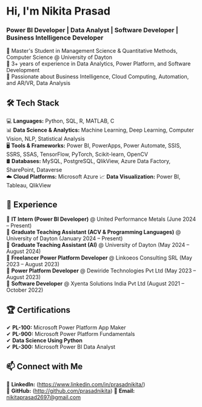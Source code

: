 # Hi, I'm Nikita Prasad  

### Power BI Developer | Data Analyst | Software Developer | Business Intelligence Developer

🔹 Master's Student in Management Science & Quantitative Methods, Computer Science @ University of Dayton  
🔹 3+ years of experience in Data Analytics, Power Platform, and Software Development  
🔹 Passionate about Business Intelligence, Cloud Computing, Automation, and AR/VR, Data Analysis  

## 🛠 Tech Stack  
💻 **Languages:** Python, SQL, R, MATLAB, C  
📊 **Data Science & Analytics:** Machine Learning, Deep Learning, Computer Vision, NLP, Statistical Analysis  
🖥 **Tools & Frameworks:** Power BI, PowerApps, Power Automate, SSIS, SSRS, SSAS, TensorFlow, PyTorch, Scikit-learn, OpenCV  
🛢 **Databases:** MySQL, PostgreSQL, QlikView, Azure Data Factory, SharePoint, Dataverse  
☁️ **Cloud Platforms:** Microsoft Azure
📈 **Data Visualization:** Power BI, Tableau, QlikView  

## 💼 Experience  
🔹 **IT Intern (Power BI Developer)** @ United Performance Metals (June 2024 – Present)  
🔹 **Graduate Teaching Assistant (ACV & Programming Languages)** @ University of Dayton (January 2024 – Present)  
🔹 **Graduate Teaching Assistant (AI)** @ University of Dayton (May 2024 – August 2024)  
🔹 **Freelancer Power Platform Developer** @ Linkoeos Consulting SRL (May 2023 – August 2023)  
🔹 **Power Platform Developer** @ Dewiride Technologies Pvt Ltd (May 2023 – August 2023)  
🔹 **Software Developer** @ Xyenta Solutions India Pvt Ltd (August 2021 – October 2022)  

## 🏆 Certifications  
✔ **PL-100:** Microsoft Power Platform App Maker  
✔ **PL-900:** Microsoft Power Platform Fundamentals  
✔ **Data Science Using Python**  
✔ **PL-300:** Microsoft Power BI Data Analyst  

## 📫 Connect with Me  
💼 **LinkedIn:** (https://www.linkedin.com/in/prasadnikita/)  
📂 **GitHub:** (http://github.com/prasadnikita) 
📧 **Email:** nikitaprasad2697@gmail.com 
